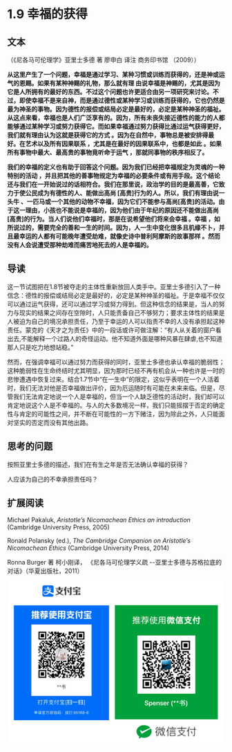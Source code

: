 # 1.9 幸福的获得

## 文本

（《尼各马可伦理学》亚里士多德 著 廖申白 译注 商务印书馆 （2009））

**从这里产生了一个问题，幸福是通过学习、某种习惯或训练而获得的，还是神或运气的恩赐。如果有某种神赐的礼物，那么就有理 由说幸福是神赐的，尤其是因为它是人所拥有的最好的东西。不过这个问题也许更适合由另一项研究来讨论。不过，即使幸福不是来自神，而是通过德性或某种学习或训练而获得的，它也仍然是最为神圣的事物。因为德性的报偿或结局必定是最好的，必定是某种神圣的福祉。从这点来看，幸福也是人们广泛享有的。因为，所有未丧失接近德性的能力的人都能够通过某种学习或努力获得它。而如果幸福通过努力获得比通过运气获得更好，我们就有理由认为这就是获得它的方式 。因为在自然中，事物总是被安排得最好。在艺术以及所有因果联系 ，尤其是在最好的因果联系中，也都是如此 。如果所有事物中最大、最高贵的事物竟听命于运气 ，那就同事物的秩序相反了。**

**我们的幸福的定义也有助于回答这个问题。因为我们已经把幸福规定为灵魂的一种特别的活动 ，并且把其他的善事物规定为幸福的必要条件或有用手段。这个结论还与我们在一开始说过的话相符合。我们在那里说，政治学的目的是最高善，它致力于使公民成为有德性的人、能做出高尚 \[高贵\]行为的人。所以，我们有理由说一头牛 、一匹马或一个其他的动物不幸福，因为它们不能参与高尚\[高贵\]的活动。由于这一理由，小孩也不能说是幸福的，因为他们由于年纪的原因还不能做出高尚\[高贵\]的行为。当人们说他们幸福时，那是在说希望他们将来会幸福 。幸福 ，如所说过的，需要完全的善和一生的时间。因为，人一生中变化很多且机缘不卜，并且最幸运的人都有可能晚年遭受劫难，就像史诗中普利阿摩斯的故事那样 。然而没有人会说遭受那种劫难而痛苦地死去的人是幸福的。**

## 导读

这一节试图把在1.8节被夺走的主体性重新放回人类手中。亚里士多德引入了一种信念：德性的报偿或结局必定是最好的，必定是某种神圣的福祉。于是幸福不仅仅可以通过运气获得，还可以通过学习或努力得到。但这种信念的结果是，当人的努力与现实的结果之间存在空隙时，人只能责备自己不够努力；要求主体性的结果是人被迫为自己的境况承担责任，乃至于幸运的人可以指责不幸的人没有承担起这种责任。蒙克的《天才之为责任》中的一段话或许可做注解：“有人从关着的窗户看出去,不能解释一个过路人的奇怪运动。他不知道外面是哪种风暴在肆虐,也不知道那人只是吃力地想站稳。”

然而，在强调幸福可以通过努力而获得的同时，亚里士多德也承认幸福的脆弱性；这种脆弱性在生命终结时尤其明显，因为那时已经不再有机会从一种也许是一时的悲惨遭遇中恢复过来。结合1.7节中“在一生中”的限定，这似乎表明在一个人活着时，我们无法对他是否幸福做出评价，因为厄运随时有可能在未来来临。但是，尽管我们无法肯定地说一个人是幸福的，但当一个人缺乏德性的活动时，我们却可以肯定地说这个人是不幸福的。与人的大多数境况一样，我们只能摇摆于否定的确定性与肯定的可能性之间，并不断在可能性的一方下赌注，因为除此之外，人只能面对坚实的否定而没有其他出路。

## 思考的问题

按照亚里士多德的描述，我们在有生之年是否无法确认幸福的获得？

人应该为自己的不幸承担责任吗？

## 扩展阅读

Michael Pakaluk, _Aristotle’s Nicomachean Ethics an introduction_ \(Cambridge University Press, 2005\)

Ronald Polansky \(ed.\), _The Cambridge Companion on Aristotle’s Nicomachean Ethics_ \(Cambridge University Press, 2014\)

Ronna Burger  著 柯小刚译， 《尼各马可伦理学义疏 --亚里士多德与苏格拉底的对话》（华夏出版社，2011）

![](.gitbook/assets/screen-shot-2021-06-10-at-7.41.22-pm.png)

